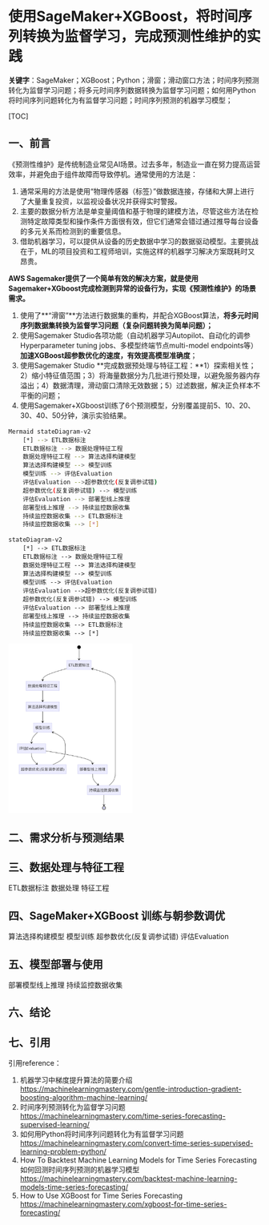 # 使用SageMaker+XGBoost，将时间序列转换为监督学习，完成预测性维护的实践

**关键字**：SageMaker；XGBoost；Python；滑窗；滑动窗口方法；时间序列预测转化为监督学习问题；将多元时间序列数据转换为监督学习问题；如何用Python将时间序列问题转化为有监督学习问题；时间序列预测的机器学习模型；

[TOC]

## 一、前言

​	《预测性维护》是传统制造业常见AI场景。过去多年，制造业一直在努力提高运营效率，并避免由于组件故障而导致停机。通常使用的方法是：

1. 通常采用的方法是使用“物理传感器（标签）”做数据连接，存储和大屏上进行了大量重复投资，以监视设备状况并获得实时警报。
2. 主要的数据分析方法是单变量阈值和基于物理的建模方法，尽管这些方法在检测特定故障类型和操作条件方面很有效，但它们通常会错过通过推导每台设备的多元关系而检测到的重要信息。
3. 借助机器学习，可以提供从设备的历史数据中学习的数据驱动模型。主要挑战在于，ML的项目投资和工程师培训，实施这样的机器学习解决方案既耗时又昂贵。



**AWS Sagemaker提供了一个简单有效的解决方案，就是使用Sagemaker+XGboost完成检测到异常的设备行为，实现《预测性维护》的场景需求。**

1. 使用了**“滑窗”**方法进行数据集的重构，并配合XGBoost算法，**将多元时间序列数据集转换为监督学习问题（复杂问题转换为简单问题）；**
2. 使用Sagemaker Studio各项功能（自动机器学习Autopilot、自动化的调参 Hyperparameter tuning jobs、多模型终端节点multi-model endpoints等）**加速XGBoost超参数优化的速度，有效提高模型准确度**；
3. 使用Sagemaker Studio **完成数据预处理与特征工程：**1）探索相关性；2）缩小特征值范围；3）将海量数据分为几批进行预处理，以避免服务器内存溢出；4）数据清理，滑动窗口清除无效数据；5）过滤数据，解决正负样本不平衡的问题；
4. 使用Sagemaker+XGboost训练了6个预测模型，分别覆盖提前5、10、20、30、40、50分钟，演示实验结果。


```bash
Mermaid stateDiagram-v2
    [*] --> ETL数据标注
    ETL数据标注 --> 数据处理特征工程      
    数据处理特征工程 --> 算法选择构建模型
    算法选择构建模型 --> 模型训练
    模型训练 --> 评估Evaluation
    评估Evaluation -->超参数优化(反复调参试错)
    超参数优化(反复调参试错) --> 模型训练
    评估Evaluation --> 部署型线上推理
    部署型线上推理 --> 持续监控数据收集    
    持续监控数据收集 --> ETL数据标注
    持续监控数据收集 --> [*]
```


```mermaid
stateDiagram-v2
    [*] --> ETL数据标注
    ETL数据标注 --> 数据处理特征工程      
    数据处理特征工程 --> 算法选择构建模型
    算法选择构建模型 --> 模型训练
    模型训练 --> 评估Evaluation
    评估Evaluation -->超参数优化(反复调参试错)
    超参数优化(反复调参试错) --> 模型训练
    评估Evaluation --> 部署型线上推理
    部署型线上推理 --> 持续监控数据收集    
    持续监控数据收集 --> ETL数据标注
    持续监控数据收集 --> [*]
```

<img src="https://raw.githubusercontent.com/liangyimingcom/storage/master/uPic/image-20210327221754657.png" alt="image-20210327221754657" style="zoom: 33%;" />



## 二、需求分析与预测结果





## 三、数据处理与特征工程

ETL数据标注
数据处理
特征工程



## 四、SageMaker+XGBoost 训练与朝参数调优

算法选择构建模型
模型训练
超参数优化(反复调参试错)
评估Evaluation



## 五、模型部署与使用

部署模型线上推理
持续监控数据收集

## 六、结论



## 七、引用

引用reference：

1. 机器学习中梯度提升算法的简要介绍 https://machinelearningmastery.com/gentle-introduction-gradient-boosting-algorithm-machine-learning/
2. 时间序列预测转化为监督学习问题 https://machinelearningmastery.com/time-series-forecasting-supervised-learning/
3. 如何用Python将时间序列问题转化为有监督学习问题 https://machinelearningmastery.com/convert-time-series-supervised-learning-problem-python/
4. How To Backtest Machine Learning Models for Time Series Forecasting如何回测时间序列预测的机器学习模型 https://machinelearningmastery.com/backtest-machine-learning-models-time-series-forecasting/
5. How to Use XGBoost for Time Series Forecasting https://machinelearningmastery.com/xgboost-for-time-series-forecasting/

